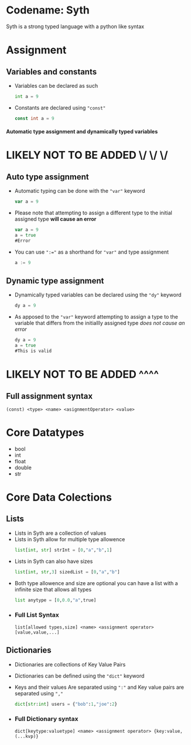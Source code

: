 # Codename: Syth
Syth is a strong typed language with a python like syntax
# Assignment
## Variables and constants
- Variables can be declared as such
    ```py
    int a = 9
    ```
- Constants are declared using `"const"`
    ```go
    const int a = 9
    ```

#### Automatic type assignment and dynamically typed  variables 
# LIKELY NOT TO BE ADDED \\/ \\/ \\/
## Auto type assignment
- Automatic typing can be done with the `"var"` keyword 
    ```go
    var a = 9
    ```
- Please note that attempting to assign a different type to the initial assigned type **will cause an error**
    ```go
    var a = 9
    a = true
    #Error
    ```
- You can use `":="` as a shorthand for `"var"` and type assignment 
    ```go
    a := 9
    ```
## Dynamic type assignment
- Dynamically typed variables can be declared using the `"dy"` keyword
    ```go
    dy a = 9
    ```
- As apposed to the `"var"` keyword attempting to assign a type to the variable that differs from the initiallly assigned type *does not cause an error*
    ```go
    dy a = 9
    a = true
    #This is valid
    ```
# LIKELY NOT TO BE ADDED ^^^^
## Full assignment syntax
```
(const) <type> <name> <asignmentOperator> <value>
```
# Core Datatypes
- bool
- int
- float
- double
- str
# Core Data Colections
## Lists
- Lists in Syth are a collection of values
- Lists in Syth allow for multiple type allowence 
    ```py
    list[int, str] strInt = [0,"a","b",1]
    ```
- Lists in Syth can also have sizes
   ```py
   list[int, str,3] sizedList = [0,"a","b"]
   ```
- Both type allowence and size are optional you can have a list with a infinite size that allows all types
    ```py
    list anytype = [0,0.0,"a",true]
    ```
- ### Full List Syntax 
    ```
    list[allowed types,size] <name> <assignment operator> [value,value,...]
    ```
## Dictionaries
- Dictionaries are collections of Key Value Pairs
- Dictionaries can be defined using the `"dict"` keyword

- Keys and their values Are separated using `":"` and Key value pairs are separated using `","`
   ```py
   dict[str:int] users = {"bob":1,"joe":2}
   ```
- ### Full Dictionary syntax
    ```
    dict[keytype:valuetype] <name> <assignment operator> {key:value,(...kvp)}
    ```
